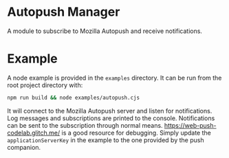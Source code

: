 # Autopush Manager

A module to subscribe to Mozilla Autopush and receive notifications.

# Example

A node example is provided in the `examples` directory. It can be run from the root project directory with:

```bash
npm run build && node examples/autopush.cjs
```

It will connect to the Mozilla Autopush server and listen for notifications. Log messages and subscriptions are printed to the console. Notifications can be sent to the subscription through normal means. https://web-push-codelab.glitch.me/ is a good resource for debugging. Simply update the `applicationServerKey` in the example to the one provided by the push companion.
